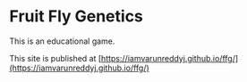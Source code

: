 # Fruit Fly Genetics #

This is an educational game.

This site is published at [https://iamvarunreddyj.github.io/ffg/](https://iamvarunreddyj.github.io/ffg/)

